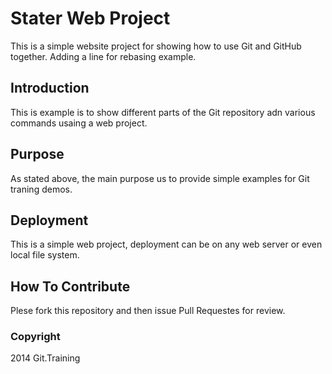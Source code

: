 # Stater Web Project

This is a simple website project for showing how to use Git and GitHub together. Adding a line for rebasing example.

## Introduction

This is example is to show different parts of the Git repository adn various commands usaing a web project.

## Purpose

As stated above, the main purpose us to provide simple examples for Git traning demos.

## Deployment

This is a simple web project, deployment can be on any web server or even local file system.

## How To Contribute

Plese fork this repository and then issue Pull Requestes for review.

### Copyright

2014 Git.Training